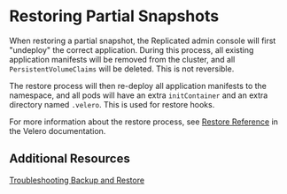 # Restoring Partial Snapshots

When restoring a partial snapshot, the Replicated admin console will first "undeploy" the correct application.
During this process, all existing application manifests will be removed from the cluster, and all `PersistentVolumeClaims` will be deleted. This is not reversible.

The restore process will then re-deploy all application manifests to the namespace, and all pods will have an extra `initContainer` and an extra directory named `.velero`. This is used for restore hooks.

For more information about the restore process, see [Restore Reference](https://velero.io/docs/v1.10/restore-reference/) in the Velero documentation.

## Additional Resources

[Troubleshooting Backup and Restore](snapshots-troubleshooting-backup-restore)
